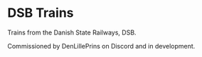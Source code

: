 # DSB Trains
Trains from the Danish State Railways, DSB. 

Commissioned by DenLillePrins on Discord and in development.